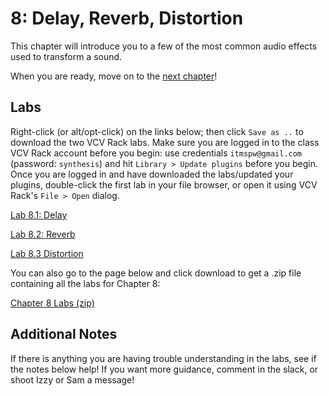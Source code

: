 # 8: Delay, Reverb, Distortion

This chapter will introduce you to a few of the most common audio effects used to transform a sound.

When you are ready, move on to the [next chapter](../Chapter-09/chapter09.md)! 

## Labs

Right-click (or alt/opt-click) on the links below; then click `Save as ..` to download the two VCV Rack labs.  Make sure you are logged in to the class VCV Rack account before you begin: use credentials `itmspw@gmail.com` (password: `synthesis`) and hit `Library > Update plugins` before you begin.  Once you are logged in and have downloaded the labs/updated your plugins, double-click the first lab in your file browser, or open it using VCV Rack's `File > Open` dialog.  

[Lab 8.1: Delay](./patches/lab_8_1_annotated.vcv)

[Lab 8.2: Reverb](./patches/lab_8_2_annotated.vcv)

[Lab 8.3 Distortion](./patches/lab_8_3_annotated.vcv)

You can also go to the page below and click download to get a .zip file containing all the labs for Chapter 8:

[Chapter 8 Labs (zip)](./patches/ch08_vcv_labs.zip)

## Additional Notes

If there is anything you are having trouble understanding in the labs, see if the notes below help! If you want more guidance, comment in the slack, or shoot Izzy or Sam a message!


